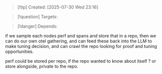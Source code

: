 
>[!tip] Created: [2025-07-30 Wed 23:16]

>[!question] Targets: 

>[!danger] Depends: 

if we sample each nodes perf and spans and store that in a repo, then we can do our own otel gathering, and can feed these back into the LLM to make tuning decision, and can crawl the repo looking for proof and tuning opportunities.

perf could be stored per repo, if the repo wanted to know about itself ?
or store alongside, private to the repo.